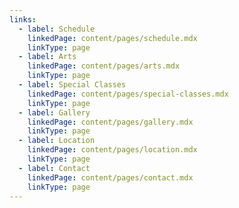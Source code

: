 ```yaml
---
links:
  - label: Schedule
    linkedPage: content/pages/schedule.mdx
    linkType: page
  - label: Arts
    linkedPage: content/pages/arts.mdx
    linkType: page
  - label: Special Classes
    linkedPage: content/pages/special-classes.mdx
    linkType: page
  - label: Gallery
    linkedPage: content/pages/gallery.mdx
    linkType: page
  - label: Location
    linkedPage: content/pages/location.mdx
    linkType: page
  - label: Contact
    linkedPage: content/pages/contact.mdx
    linkType: page
---
```



